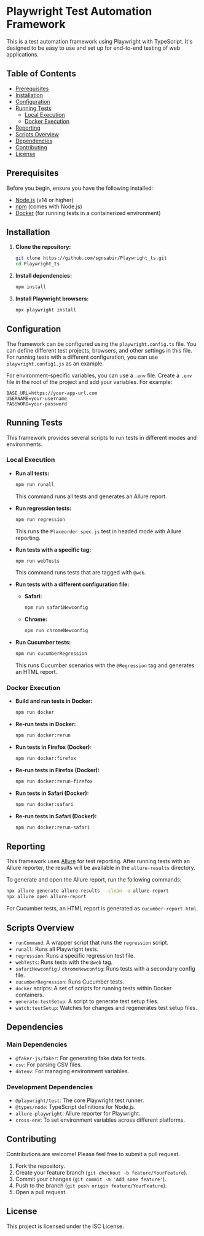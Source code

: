 # Playwright Test Automation Framework

This is a test automation framework using Playwright with TypeScript. It's designed to be easy to use and set up for end-to-end testing of web applications.

## Table of Contents

- [Prerequisites](#prerequisites)
- [Installation](#installation)
- [Configuration](#configuration)
- [Running Tests](#running-tests)
  - [Local Execution](#local-execution)
  - [Docker Execution](#docker-execution)
- [Reporting](#reporting)
- [Scripts Overview](#scripts-overview)
- [Dependencies](#dependencies)
- [Contributing](#contributing)
- [License](#license)

## Prerequisites

Before you begin, ensure you have the following installed:

- [Node.js](https://nodejs.org/en/) (v14 or higher)
- [npm](https://www.npmjs.com/get-npm) (comes with Node.js)
- [Docker](https://www.docker.com/products/docker-desktop) (for running tests in a containerized environment)

## Installation

1.  **Clone the repository:**

    ```bash
    git clone https://github.com/sgnsabir/Playwright_ts.git
    cd Playwright_ts
    ```

2.  **Install dependencies:**

    ```bash
    npm install
    ```

3.  **Install Playwright browsers:**
    ```bash
    npx playwright install
    ```

## Configuration

The framework can be configured using the `playwright.config.ts` file. You can define different test projects, browsers, and other settings in this file. For running tests with a different configuration, you can use `playwright.config1.js` as an example.

For environment-specific variables, you can use a `.env` file. Create a `.env` file in the root of the project and add your variables. For example:

```
BASE_URL=https://your-app-url.com
USERNAME=your-username
PASSWORD=your-password
```

## Running Tests

This framework provides several scripts to run tests in different modes and environments.

### Local Execution

- **Run all tests:**

  ```bash
  npm run runall
  ```

  This command runs all tests and generates an Allure report.

- **Run regression tests:**

  ```bash
  npm run regression
  ```

  This runs the `Placeorder.spec.js` test in headed mode with Allure reporting.

- **Run tests with a specific tag:**

  ```bash
  npm run webTests
  ```

  This command runs tests that are tagged with `@web`.

- **Run tests with a different configuration file:**

  - **Safari:**
    ```bash
    npm run safariNewconfig
    ```
  - **Chrome:**
    ```bash
    npm run chromeNewconfig
    ```

- **Run Cucumber tests:**
  ```bash
  npm run cucumberRegression
  ```
  This runs Cucumber scenarios with the `@Regression` tag and generates an HTML report.

### Docker Execution

- **Build and run tests in Docker:**

  ```bash
  npm run docker
  ```

- **Re-run tests in Docker:**

  ```bash
  npm run docker:rerun
  ```

- **Run tests in Firefox (Docker):**

  ```bash
  npm run docker:firefox
  ```

- **Re-run tests in Firefox (Docker):**

  ```bash
  npm run docker:rerun-firefox
  ```

- **Run tests in Safari (Docker):**

  ```bash
  npm run docker:safari
  ```

- **Re-run tests in Safari (Docker):**
  ```bash
  npm run docker:rerun-safari
  ```

## Reporting

This framework uses [Allure](https://docs.qameta.io/allure/) for test reporting. After running tests with an Allure reporter, the results will be available in the `allure-results` directory.

To generate and open the Allure report, run the following commands:

```bash
npx allure generate allure-results --clean -o allure-report
npx allure open allure-report
```

For Cucumber tests, an HTML report is generated as `cucumber-report.html`.

## Scripts Overview

- `runCommand`: A wrapper script that runs the `regression` script.
- `runall`: Runs all Playwright tests.
- `regression`: Runs a specific regression test file.
- `webTests`: Runs tests with the `@web` tag.
- `safariNewconfig` / `chromeNewconfig`: Runs tests with a secondary config file.
- `cucumberRegression`: Runs Cucumber tests.
- `docker` scripts: A set of scripts for running tests within Docker containers.
- `generate:testSetup`: A script to generate test setup files.
- `watch:testSetup`: Watches for changes and regenerates test setup files.

## Dependencies

### Main Dependencies

- `@faker-js/faker`: For generating fake data for tests.
- `csv`: For parsing CSV files.
- `dotenv`: For managing environment variables.

### Development Dependencies

- `@playwright/test`: The core Playwright test runner.
- `@types/node`: TypeScript definitions for Node.js.
- `allure-playwright`: Allure reporter for Playwright.
- `cross-env`: To set environment variables across different platforms.

## Contributing

Contributions are welcome! Please feel free to submit a pull request.

1.  Fork the repository.
2.  Create your feature branch (`git checkout -b feature/YourFeature`).
3.  Commit your changes (`git commit -m 'Add some feature'`).
4.  Push to the branch (`git push origin feature/YourFeature`).
5.  Open a pull request.

## License

This project is licensed under the ISC License.
